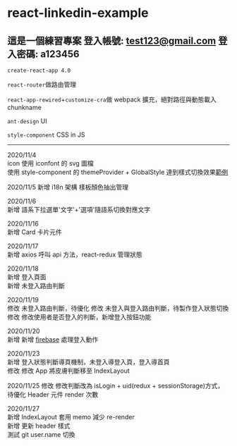 # react-linkedin-example

這是一個練習專案
登入帳號: test123@gmail.com
登入密碼: a123456
---

`create-react-app 4.0`

`react-router`做路由管理

`react-app-rewired`+`customize-cra`做 webpack 擴充，絕對路徑與動態載入 chunkname

`ant-design` UI

`style-component` CSS in JS

---

2020/11/4  
icon 使用 iconfont 的 svg 圖檔  
使用 style-component 的 themeProvider + GlobalStyle 達到樣式切換效果[範例](https://github.com/styled-components/styled-components/pull/1493)

2020/11/5
新增 i18n 架構
樣板顏色抽出管理

2020/11/6  
新增 語系下拉選單'文字'+'選項'隨語系切換對應文字

2020/11/16  
新增 Card 卡片元件

2020/11/17  
新增 axios 呼叫 api 方法，react-redux 管理狀態

2020/11/18  
新增 登入頁面  
新增 未登入路由判斷

2020/11/19  
修改 未登入路由判斷，待優化
修改 未登入與登入路由判斷，待製作登入狀態切換  
修改 修改使用者是否登入的判斷，新增登入按鈕功能

2020/11/20  
新增 新增 [firebase](https://react-firebase-js.com/) 處理登入動作

2020/11/23  
新增 登入狀態判斷導頁機制，未登入導登入頁，登入導首頁  
修改 修改 App 將皮膚判斷移至 IndexLayout

2020/11/25
修改 修改判斷改為 isLogin + uid(redux + sessionStorage)方式，待優化 Header 元件 render 次數

2020/11/27  
新增 IndexLayout 套用 memo 減少 re-render  
新增 更新 header 樣式  
測試 git user.name 切換
